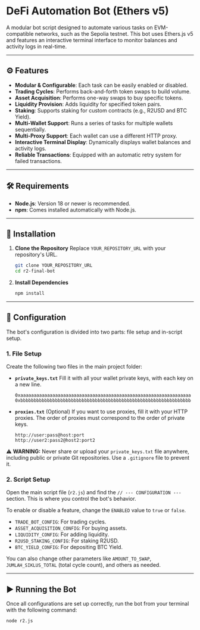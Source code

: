 # DeFi Automation Bot (Ethers v5)

A modular bot script designed to automate various tasks on EVM-compatible networks, such as the Sepolia testnet. This bot uses Ethers.js v5 and features an interactive terminal interface to monitor balances and activity logs in real-time.

---

## ⚙️ Features

* **Modular & Configurable**: Each task can be easily enabled or disabled.
* **Trading Cycles**: Performs back-and-forth token swaps to build volume.
* **Asset Acquisition**: Performs one-way swaps to buy specific tokens.
* **Liquidity Provision**: Adds liquidity for specified token pairs.
* **Staking**: Supports staking for custom contracts (e.g., R2USD and BTC Yield).
* **Multi-Wallet Support**: Runs a series of tasks for multiple wallets sequentially.
* **Multi-Proxy Support**: Each wallet can use a different HTTP proxy.
* **Interactive Terminal Display**: Dynamically displays wallet balances and activity logs.
* **Reliable Transactions**: Equipped with an automatic retry system for failed transactions.

---

## 🛠️ Requirements

* **Node.js**: Version 18 or newer is recommended.
* **npm**: Comes installed automatically with Node.js.

---

## 🚀 Installation

1.  **Clone the Repository**
    Replace `YOUR_REPOSITORY_URL` with your repository's URL.
    ```bash
    git clone YOUR_REPOSITORY_URL
    cd r2-final-bot
    ```

2.  **Install Dependencies**
    ```bash
    npm install
    ```

---

## 📄 Configuration

The bot's configuration is divided into two parts: file setup and in-script setup.

### 1. File Setup

Create the following two files in the main project folder:

* **`private_keys.txt`**
    Fill it with all your wallet private keys, with each key on a new line.
    ```
    0xaaaaaaaaaaaaaaaaaaaaaaaaaaaaaaaaaaaaaaaaaaaaaaaaaaaaaaaaaaaaaaaa
    0xbbbbbbbbbbbbbbbbbbbbbbbbbbbbbbbbbbbbbbbbbbbbbbbbbbbbbbbbbbbbbbbb
    ```

* **`proxies.txt`** (Optional)
    If you want to use proxies, fill it with your HTTP proxies. The order of proxies must correspond to the order of private keys.
    ```
    http://user:pass@host:port
    http://user2:pass2@host2:port2
    ```

⚠️ **WARNING:** Never share or upload your `private_keys.txt` file anywhere, including public or private Git repositories. Use a `.gitignore` file to prevent it.

### 2. Script Setup

Open the main script file (`r2.js`) and find the `// --- CONFIGURATION ---` section. This is where you control the bot's behavior.

To enable or disable a feature, change the `ENABLED` value to `true` or `false`.

* `TRADE_BOT_CONFIG`: For trading cycles.
* `ASSET_ACQUISITION_CONFIG`: For buying assets.
* `LIQUIDITY_CONFIG`: For adding liquidity.
* `R2USD_STAKING_CONFIG`: For staking R2USD.
* `BTC_YIELD_CONFIG`: For depositing BTC Yield.

You can also change other parameters like `AMOUNT_TO_SWAP`, `JUMLAH_SIKLUS_TOTAL` (total cycle count), and others as needed.

---

## ▶️ Running the Bot

Once all configurations are set up correctly, run the bot from your terminal with the following command:

```bash
node r2.js

